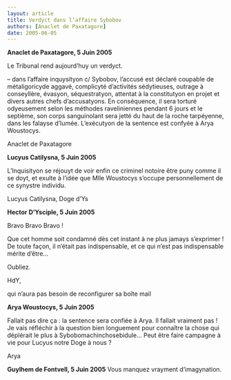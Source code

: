 ```yaml
---
layout: article
title: Verdyct dans l’affaire Sybobov
authors: [Anaclet de Paxatagore]
date: 2005-06-05
---
```


**Anaclet de Paxatagore, 5 Juin 2005**

Le Tribunal rend aujourd’huy un verdyct.

–  dans l’affaire inquysityon c/ Sybobov, l’accusé est déclaré coupable de métaligoricyde aggavé, complicyté d’activités sédytieuses, outrage à conseyllère, évasyon, séquestratyon, attentat à la constitutyon en projet et divers autres chefs d’accusatyons. En conséquence, il sera torturé odyeusement selon les méthodes raveliniennes pendant 6 jours et le septième, son corps sanguinolant sera jetté du haut de la roche tarpéyenne, dans les falayse d’Iumée. L’exécutyon de la sentence est confyée à Arya Woustocys.

Anaclet de Paxatagore

**Lucyus Catilysna, 5 Juin 2005**

L’Inquisityon se réjouyt de voir enfin ce criminel notoire être puny comme il se doyt, et exulte à l’idée que Mlle Woustocys s’occupe personnellement de ce synystre individu.

Lucyus Catilysna, Doge d’Ys

**Hector D’Ysciple, 5 Juin 2005** 

Bravo Bravo Bravo !

Que cet homme soit condamné dès cet instant à ne plus jamays s’exprimer ! De toute façon, il n’était pas indispensable, et ce qui n’est pas indispensable mérite d’être...

Oubliez.

HdY,

qui n’aura pas besoin de reconfigurer sa boîte mail

**Arya Woustocys, 5 Juin 2005** 

Fallait pas dire ça : la sentence sera confiée à Arya. Il fallait vraiment pas ! Je vais réfléchir à la question bien longuement pour connaître la chose qui déplérait le plus à Sybobomachinchosebidule... Peut être faire campagne à vie pour Lucyus notre Doge à nous ?

Arya

**Guylhem de Fontvell, 5 Juin 2005** Vous manquez vrayment d’imagynation.